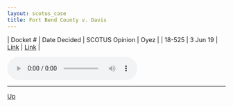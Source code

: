 ```yaml
---
layout: scotus_case
title: Fort Bend County v. Davis
---
```


| Docket # | Date Decided | SCOTUS Opinion | Oyez |
| 18-525 | 3 Jun 19 | [Link](https://www.supremecourt.gov/opinions/18pdf/587us2r46_f29g.pdf) | [Link](https://www.oyez.org/cases/2018/18-525) |

<audio controls>
   <source src='./resources/18-525.mp3' type='audio/mpeg'>
</audio>

<object data='./resources/18-525.pdf' type='application/pdf'></object>

---

[Up](./README.md)